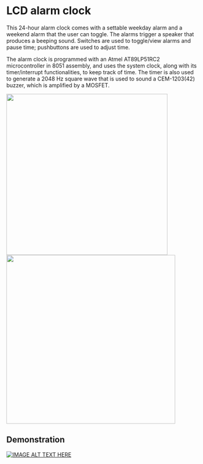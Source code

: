 # LCD alarm clock

This 24-hour alarm clock comes with a settable weekday alarm and a weekend alarm that the user can toggle. The alarms trigger a speaker that produces a beeping sound. Switches are used to toggle/view alarms and pause time; pushbuttons are used to adjust time.

The alarm clock is programmed with an Atmel AT89LP51RC2 microcontroller in 8051 assembly, and uses the system clock, along with its timer/interrupt functionalities, to keep track of time. The timer is also used to generate a 2048 Hz square wave that is used to sound a CEM-1203(42) buzzer, which is amplified by a MOSFET.

<img src="https://user-images.githubusercontent.com/32561115/35129454-8f1f7986-fc70-11e7-9285-d6fe73f0b1eb.jpg" width="420"> <img src="https://user-images.githubusercontent.com/32561115/35129326-00acfe58-fc70-11e7-8fbd-d933edeb3e4f.jpg" width="440">

## Demonstration

[![IMAGE ALT TEXT HERE](http://img.youtube.com/vi/vrtLpjqpfDs/0.jpg)](http://www.youtube.com/watch?v=vrtLpjqpfDs)

